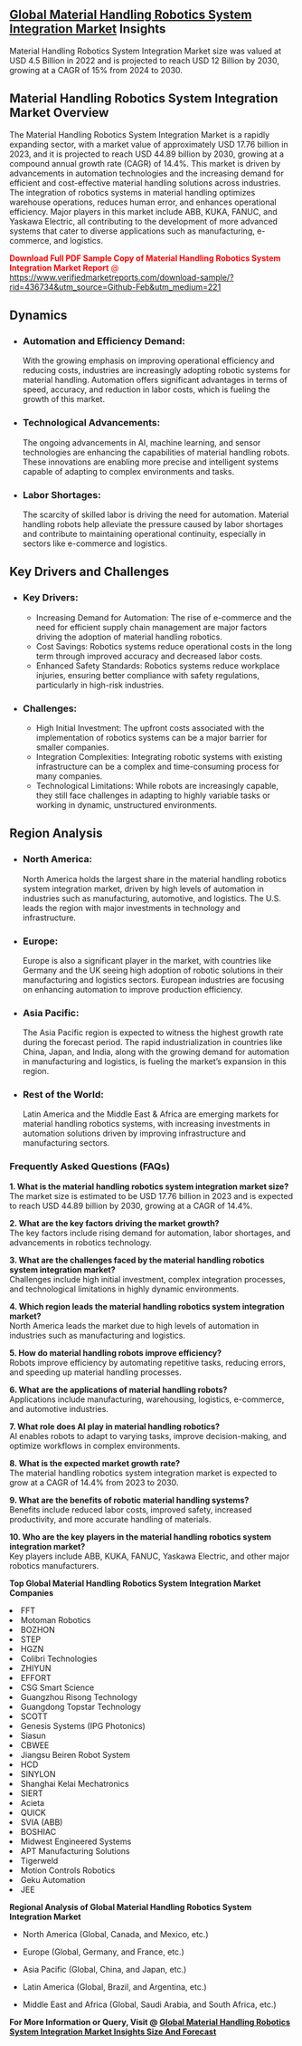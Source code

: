 <h2><a href="https://www.verifiedmarketreports.com/download-sample/?rid=436734&amp;utm_source=Github&amp;utm_medium=221" target="_blank">Global Material Handling Robotics System Integration Market</a> Insights</h2><p>Material Handling Robotics System Integration Market size was valued at USD 4.5 Billion in 2022 and is projected to reach USD 12 Billion by 2030, growing at a CAGR of 15% from 2024 to 2030.</p><p> <h2>Material Handling Robotics System Integration Market Overview</h2> <p>The Material Handling Robotics System Integration Market is a rapidly expanding sector, with a market value of approximately USD 17.76 billion in 2023, and it is projected to reach USD 44.89 billion by 2030, growing at a compound annual growth rate (CAGR) of 14.4%. This market is driven by advancements in automation technologies and the increasing demand for efficient and cost-effective material handling solutions across industries. The integration of robotics systems in material handling optimizes warehouse operations, reduces human error, and enhances operational efficiency. Major players in this market include ABB, KUKA, FANUC, and Yaskawa Electric, all contributing to the development of more advanced systems that cater to diverse applications such as manufacturing, e-commerce, and logistics.</p> <p><p><span class=""><span style="color: #ff0000;"><strong>Download Full PDF Sample Copy of Material Handling Robotics System Integration Market Report</strong> @ </span><a href="https://www.verifiedmarketreports.com/download-sample/?rid=436734&amp;utm_source=Github-Feb&amp;utm_medium=221" target="_blank">https://www.verifiedmarketreports.com/download-sample/?rid=436734&amp;utm_source=Github-Feb&amp;utm_medium=221</a></span></p></p> <h2>Dynamics</h2> <ul> <li><h3>Automation and Efficiency Demand:</h3> With the growing emphasis on improving operational efficiency and reducing costs, industries are increasingly adopting robotic systems for material handling. Automation offers significant advantages in terms of speed, accuracy, and reduction in labor costs, which is fueling the growth of this market.</li> <li><h3>Technological Advancements:</h3> The ongoing advancements in AI, machine learning, and sensor technologies are enhancing the capabilities of material handling robots. These innovations are enabling more precise and intelligent systems capable of adapting to complex environments and tasks.</li> <li><h3>Labor Shortages:</h3> The scarcity of skilled labor is driving the need for automation. Material handling robots help alleviate the pressure caused by labor shortages and contribute to maintaining operational continuity, especially in sectors like e-commerce and logistics.</li> </ul> <h2>Key Drivers and Challenges</h2> <ul> <li><h3>Key Drivers:</h3> <ul> <li>Increasing Demand for Automation: The rise of e-commerce and the need for efficient supply chain management are major factors driving the adoption of material handling robotics.</li> <li>Cost Savings: Robotics systems reduce operational costs in the long term through improved accuracy and decreased labor costs.</li> <li>Enhanced Safety Standards: Robotics systems reduce workplace injuries, ensuring better compliance with safety regulations, particularly in high-risk industries.</li> </ul> </li> <li><h3>Challenges:</h3> <ul> <li>High Initial Investment: The upfront costs associated with the implementation of robotics systems can be a major barrier for smaller companies.</li> <li>Integration Complexities: Integrating robotic systems with existing infrastructure can be a complex and time-consuming process for many companies.</li> <li>Technological Limitations: While robots are increasingly capable, they still face challenges in adapting to highly variable tasks or working in dynamic, unstructured environments.</li> </ul> </li> </ul> <h2>Region Analysis</h2> <ul> <li><h3>North America:</h3> North America holds the largest share in the material handling robotics system integration market, driven by high levels of automation in industries such as manufacturing, automotive, and logistics. The U.S. leads the region with major investments in technology and infrastructure.</li> <li><h3>Europe:</h3> Europe is also a significant player in the market, with countries like Germany and the UK seeing high adoption of robotic solutions in their manufacturing and logistics sectors. European industries are focusing on enhancing automation to improve production efficiency.</li> <li><h3>Asia Pacific:</h3> The Asia Pacific region is expected to witness the highest growth rate during the forecast period. The rapid industrialization in countries like China, Japan, and India, along with the growing demand for automation in manufacturing and logistics, is fueling the market’s expansion in this region.</li> <li><h3>Rest of the World:</h3> Latin America and the Middle East & Africa are emerging markets for material handling robotics systems, with increasing investments in automation solutions driven by improving infrastructure and manufacturing sectors.</li> </ul> <h3>Frequently Asked Questions (FAQs)</h3> <p><b>1. What is the material handling robotics system integration market size?</b><br>The market size is estimated to be USD 17.76 billion in 2023 and is expected to reach USD 44.89 billion by 2030, growing at a CAGR of 14.4%.</p> <p><b>2. What are the key factors driving the market growth?</b><br>The key factors include rising demand for automation, labor shortages, and advancements in robotics technology.</p> <p><b>3. What are the challenges faced by the material handling robotics system integration market?</b><br>Challenges include high initial investment, complex integration processes, and technological limitations in highly dynamic environments.</p> <p><b>4. Which region leads the material handling robotics system integration market?</b><br>North America leads the market due to high levels of automation in industries such as manufacturing and logistics.</p> <p><b>5. How do material handling robots improve efficiency?</b><br>Robots improve efficiency by automating repetitive tasks, reducing errors, and speeding up material handling processes.</p> <p><b>6. What are the applications of material handling robots?</b><br>Applications include manufacturing, warehousing, logistics, e-commerce, and automotive industries.</p> <p><b>7. What role does AI play in material handling robotics?</b><br>AI enables robots to adapt to varying tasks, improve decision-making, and optimize workflows in complex environments.</p> <p><b>8. What is the expected market growth rate?</b><br>The material handling robotics system integration market is expected to grow at a CAGR of 14.4% from 2023 to 2030.</p> <p><b>9. What are the benefits of robotic material handling systems?</b><br>Benefits include reduced labor costs, improved safety, increased productivity, and more accurate handling of materials.</p> <p><b>10. Who are the key players in the material handling robotics system integration market?</b><br>Key players include ABB, KUKA, FANUC, Yaskawa Electric, and other major robotics manufacturers.</p> </p><p><strong>Top Global Material Handling Robotics System Integration Market Companies</strong></p><div data-test-id=""><p><li>FFT</li><li> Motoman Robotics</li><li> BOZHON</li><li> STEP</li><li> HGZN</li><li> Colibri Technologies</li><li> ZHIYUN</li><li> EFFORT</li><li> CSG Smart Science</li><li> Guangzhou Risong Technology</li><li> Guangdong Topstar Technology</li><li> SCOTT</li><li> Genesis Systems (IPG Photonics)</li><li> Siasun</li><li> CBWEE</li><li> Jiangsu Beiren Robot System</li><li> HCD</li><li> SINYLON</li><li> Shanghai Kelai Mechatronics</li><li> SIERT</li><li> Acieta</li><li> QUICK</li><li> SVIA (ABB)</li><li> BOSHIAC</li><li> Midwest Engineered Systems</li><li> APT Manufacturing Solutions</li><li> Tigerweld</li><li> Motion Controls Robotics</li><li> Geku Automation</li><li> JEE</li></p><div><strong>Regional Analysis of&nbsp;Global Material Handling Robotics System Integration Market</strong></div><ul><li dir="ltr"><p dir="ltr">North America&nbsp;(Global, Canada, and Mexico, etc.)</p></li><li dir="ltr"><p dir="ltr">Europe (Global, Germany, and France, etc.)</p></li><li dir="ltr"><p dir="ltr">Asia Pacific&nbsp;(Global, China, and Japan, etc.)</p></li><li dir="ltr"><p dir="ltr">Latin America&nbsp;(Global, Brazil, and Argentina, etc.)</p></li><li dir="ltr">Middle East and Africa&nbsp;(Global, Saudi Arabia, and South Africa, etc.)</li></ul><p><strong>For More Information or Query, Visit @&nbsp;</strong><strong><a href="https://www.verifiedmarketreports.com/product/material-handling-robotics-system-integration-market/?utm_source=Github&amp;utm_medium=221" target="_blank">Global Material Handling Robotics System Integration Market Insights Size And Forecast</a></strong></p></div>
